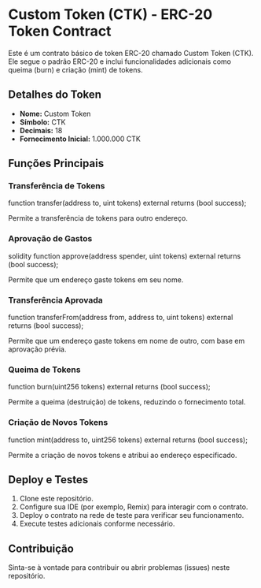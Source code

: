 # Custom Token (CTK) - ERC-20 Token Contract

Este é um contrato básico de token ERC-20 chamado Custom Token (CTK). Ele segue o padrão ERC-20 e inclui funcionalidades adicionais como queima (burn) e criação (mint) de tokens.

## Detalhes do Token

- **Nome:** Custom Token
- **Símbolo:** CTK
- **Decimais:** 18
- **Fornecimento Inicial:** 1.000.000 CTK

## Funções Principais

### Transferência de Tokens

function transfer(address to, uint tokens) external returns (bool success);

Permite a transferência de tokens para outro endereço.

### Aprovação de Gastos

solidity
function approve(address spender, uint tokens) external returns (bool success);

Permite que um endereço gaste tokens em seu nome.

### Transferência Aprovada

function transferFrom(address from, address to, uint tokens) external returns (bool success);

Permite que um endereço gaste tokens em nome de outro, com base em aprovação prévia.

### Queima de Tokens

function burn(uint256 tokens) external returns (bool success);

Permite a queima (destruição) de tokens, reduzindo o fornecimento total.

### Criação de Novos Tokens

function mint(address to, uint256 tokens) external returns (bool success);

Permite a criação de novos tokens e atribui ao endereço especificado.

## Deploy e Testes

1. Clone este repositório.
2. Configure sua IDE (por exemplo, Remix) para interagir com o contrato.
3. Deploy o contrato na rede de teste para verificar seu funcionamento.
4. Execute testes adicionais conforme necessário.

## Contribuição

Sinta-se à vontade para contribuir ou abrir problemas (issues) neste repositório.

